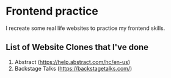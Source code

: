 # Frontend practice

I recreate some real life websites to practice my frontend skills.

## List of Website Clones that I've done

1. Abstract (https://help.abstract.com/hc/en-us)
2. Backstage Talks (https://backstagetalks.com/)
